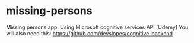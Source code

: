 # missing-persons
Missing persons app. Using Microsoft cognitive services API [Udemy]
You will also need this: https://github.com/devslopes/cognitive-backend
